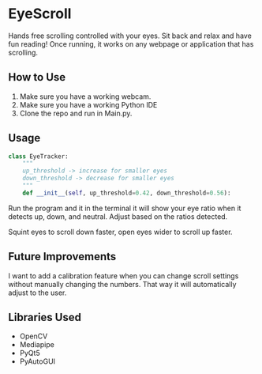 # EyeScroll

Hands free scrolling controlled with your eyes. Sit back and relax and have fun reading! Once running, it works on any webpage or application that has scrolling.

## How to Use

1. Make sure you have a working webcam.
2. Make sure you have a working Python IDE 
3. Clone the repo and run in Main.py. 

## Usage

```python
class EyeTracker:
    """
    up_threshold -> increase for smaller eyes
    down_threshold -> decrease for smaller eyes
    """
    def __init__(self, up_threshold=0.42, down_threshold=0.56):
```
Run the program and it in the terminal it will show your eye ratio when it detects up, down, and neutral. Adjust based on the ratios detected.

Squint eyes to scroll down faster, open eyes wider to scroll up faster. 

## Future Improvements

I want to add a calibration feature when you can change scroll settings without manually changing the numbers. That way it will automatically adjust to the user.

## Libraries Used

- OpenCV
- Mediapipe
- PyQt5
- PyAutoGUI
